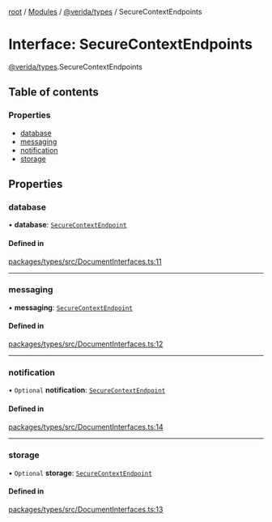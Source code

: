 [root](../README.md) / [Modules](../modules.md) / [@verida/types](../modules/verida_types.md) / SecureContextEndpoints

# Interface: SecureContextEndpoints

[@verida/types](../modules/verida_types.md).SecureContextEndpoints

## Table of contents

### Properties

- [database](verida_types.SecureContextEndpoints.md#database)
- [messaging](verida_types.SecureContextEndpoints.md#messaging)
- [notification](verida_types.SecureContextEndpoints.md#notification)
- [storage](verida_types.SecureContextEndpoints.md#storage)

## Properties

### database

• **database**: [`SecureContextEndpoint`](verida_types.SecureContextEndpoint.md)

#### Defined in

[packages/types/src/DocumentInterfaces.ts:11](https://github.com/verida/verida-js/blob/a690f60/packages/types/src/DocumentInterfaces.ts#L11)

___

### messaging

• **messaging**: [`SecureContextEndpoint`](verida_types.SecureContextEndpoint.md)

#### Defined in

[packages/types/src/DocumentInterfaces.ts:12](https://github.com/verida/verida-js/blob/a690f60/packages/types/src/DocumentInterfaces.ts#L12)

___

### notification

• `Optional` **notification**: [`SecureContextEndpoint`](verida_types.SecureContextEndpoint.md)

#### Defined in

[packages/types/src/DocumentInterfaces.ts:14](https://github.com/verida/verida-js/blob/a690f60/packages/types/src/DocumentInterfaces.ts#L14)

___

### storage

• `Optional` **storage**: [`SecureContextEndpoint`](verida_types.SecureContextEndpoint.md)

#### Defined in

[packages/types/src/DocumentInterfaces.ts:13](https://github.com/verida/verida-js/blob/a690f60/packages/types/src/DocumentInterfaces.ts#L13)
